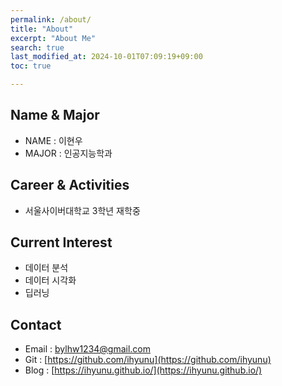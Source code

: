 ```yaml
---
permalink: /about/
title: "About"
excerpt: "About Me"
search: true
last_modified_at: 2024-10-01T07:09:19+09:00
toc: true

--- 
```


## Name & Major
* NAME : 이현우
* MAJOR : 인공지능학과

## Career & Activities
 - 서울사이버대학교 3학년 재학중

## Current Interest
 * 데이터 분석
 * 데이터 시각화 
 * 딥러닝

## Contact
 * Email : bylhw1234@gmail.com
 * Git : [https://github.com/ihyunu](https://github.com/ihyunu)
 * Blog : [https://ihyunu.github.io/](https://ihyunu.github.io/)

